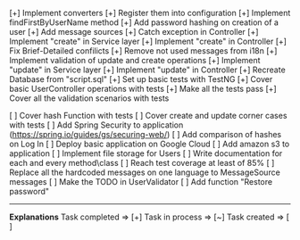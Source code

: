 [+] Implement converters
[+] Register them into configuration
[+] Implement findFirstByUserName method
[+] Add password hashing on creation of a user
[+] Add message sources
[+] Catch exception in Controller
[+] Implement "create" in Service layer
[+] Implement "create" in Controller
[+] Fix Brief-Detailed confilicts
[+] Remove not used messages from i18n
[+] Implement validation of update and create operations
[+] Implement "update" in Service layer
[+] Implement "update" in Controller
[+] Recreate Database from "script.sql"
[+] Set up basic tests with TestNG
[+] Cover basic UserController operations with tests
[+] Make all the tests pass
[+] Cover all the validation scenarios with tests

[ ] Cover hash Function with tests
[ ] Cover create and update corner cases with tests
[ ] Add Spring Security to application (https://spring.io/guides/gs/securing-web/)
[ ] Add comparison of hashes on Log In
[ ] Deploy basic application on Google Cloud
[ ] Add amazon s3 to application
[ ] Implement file storage for Users
[ ] Write documentation for each and every method\class
[ ] Reach test coverage at least of 85%
[ ] Replace all the hardcoded messages on one language to MessageSource messages
[ ] Make the TODO in UserValidator
[ ] Add function "Restore password"

___
**Explanations**
Task completed  =>  [+]
Task in process =>  [~]
Task created    =>  [ ]
